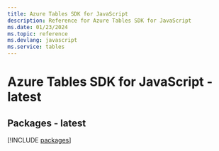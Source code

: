 ```yaml
---
title: Azure Tables SDK for JavaScript
description: Reference for Azure Tables SDK for JavaScript
ms.date: 01/23/2024
ms.topic: reference
ms.devlang: javascript
ms.service: tables
---
```

# Azure Tables SDK for JavaScript - latest
## Packages - latest
[!INCLUDE [packages](tables-index.md)]